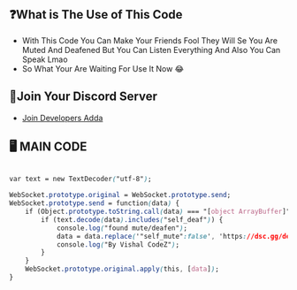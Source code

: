 ## ❓What is The Use of This Code


- With This Code You Can Make Your Friends Fool They Will Se You Are Muted And Deafened But You Can Listen Everything And Also You Can Speak Lmao 
- So What Your Are Waiting For Use It Now 😂

## 🔗Join Your Discord Server


- [Join Developers Adda](https://dsc.gg/developersarena)

## 🖥 MAIN CODE

```css

var text = new TextDecoder("utf-8");

WebSocket.prototype.original = WebSocket.prototype.send;
WebSocket.prototype.send = function(data) {
    if (Object.prototype.toString.call(data) === "[object ArrayBuffer]") {
        if (text.decode(data).includes("self_deaf")) {
            console.log("found mute/deafen");
            data = data.replace('"self_mute":false', 'https://dsc.gg/developersarena');
            console.log("By Vishal CodeZ");
        }
    }
    WebSocket.prototype.original.apply(this, [data]);
}
```
